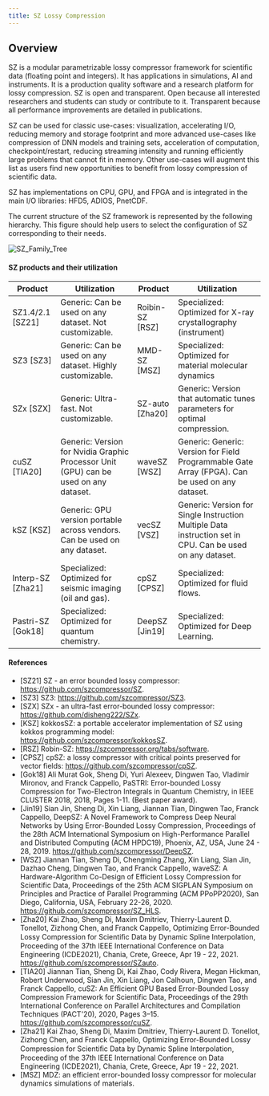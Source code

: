 ```yaml
---
title: SZ Lossy Compression
---
```


## Overview

SZ is a modular parametrizable lossy compressor framework for scientific data (floating point and integers). It has applications in simulations, AI and instruments. It is a production quality software and a research platform for lossy compression. SZ is open and transparent. Open because all interested researchers and students can study or contribute to it. Transparent because all performance improvements are detailed in publications.

SZ can be used for classic use-cases: visualization, accelerating I/O, reducing memory and storage footprint and more advanced use-cases like compression of DNN models and training sets, acceleration of computation, checkpoint/restart, reducing streaming intensity and running efficiently large problems that cannot fit in memory. Other use-cases will augment this list as users find new opportunities to benefit from lossy compression of scientific data.

SZ has implementations on CPU, GPU, and FPGA and is integrated in the main I/O libraries: HFD5, ADIOS, PnetCDF.

The current structure of the SZ framework is represented by the following hierarchy. This figure should help users to select the configuration of SZ corresponding to their needs.

![SZ_Family_Tree](https://user-images.githubusercontent.com/5705572/121612979-6653fd80-ca10-11eb-8c2d-e79a307c5f06.jpg)


#### SZ products and their utilization

| **Product**           | **Utilization**                                                                          | **Product**         | **Utilization**                                                                                               |
|-------------------|--------------------------------------------------------------------------------------|-----------------|-----------------------------------------------------------------------------------------------------------|
| SZ1.4/2.1 [SZ21]  | Generic: Can be used on any dataset. Not customizable.                               | Roibin-SZ [RSZ] | Specialized: Optimized for X-ray crystallography (instrument)                                             |
| SZ3 [SZ3]         | Generic: Can be used on any dataset. Highly customizable.                            | MMD-SZ [MSZ]    | Specialized: Optimized for material molecular dynamics                                                    |
| SZx [SZX]         | Generic: Ultra-fast. Not customizable.                                               | SZ-auto [Zha20] | Generic: Version that automatic tunes parameters for optimal compression.                                 |
| cuSZ [TIA20]      | Generic: Version for Nvidia Graphic Processor Unit (GPU) can be used on any dataset. | waveSZ [WSZ]    | Generic: Generic: Version for Field Programmable Gate Array (FPGA). Can be used on any dataset.           |
| kSZ [KSZ]         | Generic: GPU version portable across vendors. Can be used on any dataset.            | vecSZ [VSZ]     | Generic: Version for Single Instruction Multiple Data instruction set in CPU. Can be used on any dataset. |
| Interp-SZ [Zha21] | Specialized: Optimized for seismic imaging (oil and gas).                            | cpSZ [CPSZ]     | Specialized: Optimized for fluid flows.                                                                   |
| Pastri-SZ [Gok18] | Specialized: Optimized for quantum chemistry.                                        | DeepSZ [Jin19]  | Specialized: Optimized for Deep Learning.                                                                 |

#### References
- [SZ21] SZ - an error bounded lossy compressor: https://github.com/szcompressor/SZ.
- [SZ3] SZ3: https://github.com/szcompressor/SZ3.
- [SZX] SZx - an ultra-fast error-bounded lossy compressor: https://github.com/disheng222/SZx.
- [KSZ] kokkosSZ: a portable accelerator implementation of SZ using kokkos programming model: https://github.com/szcompressor/kokkosSZ.
- [RSZ] Robin-SZ: https://szcompressor.org/tabs/software.
- [CPSZ] cpSZ: a lossy compressor with critical points preserved for vector fields: https://github.com/szcompressor/cpSZ.
- [Gok18] Ali Murat Gok, Sheng Di, Yuri Alexeev, Dingwen Tao, Vladimir Mironov, and Franck Cappello, PaSTRI: Error-bounded Lossy Compression for Two-Electron Integrals in Quantum Chemistry, in IEEE CLUSTER 2018, 2018, Pages 1-11. (Best paper award).
- [Jin19] Sian Jin, Sheng Di, Xin Liang, Jiannan Tian, Dingwen Tao, Franck Cappello, DeepSZ: A Novel Framework to Compress Deep Neural Networks by Using Error-Bounded Lossy Compression, Proceedings of the 28th ACM International Symposium on High-Performance Parallel and Distributed Computing (ACM HPDC19), Phoenix, AZ, USA, June 24 - 28, 2019. https://github.com/szcompressor/DeepSZ.
- [WSZ] Jiannan Tian, Sheng Di, Chengming Zhang, Xin Liang, Sian Jin, Dazhao Cheng, Dingwen Tao, and Franck Cappello, waveSZ: A Hardware-Algorithm Co-Design of Efficient Lossy Compression for Scientific Data, Proceedings of the 25th ACM SIGPLAN Symposium on Principles and Practice of Parallel Programming (ACM PPoPP2020), San Diego, California, USA, February 22-26, 2020. https://github.com/szcompressor/SZ_HLS.
- [Zha20] Kai Zhao, Sheng Di, Maxim Dmitriev, Thierry-Laurent D. Tonellot, Zizhong Chen, and Franck Cappello, Optimizing Error-Bounded Lossy Compression for Scientiﬁc Data by Dynamic Spline Interpolation, Proceeding of the 37th IEEE International Conference on Data Engineering (ICDE2021), Chania, Crete, Greece, Apr 19 - 22, 2021. https://github.com/szcompressor/SZauto.
- [TIA20] Jiannan Tian, Sheng Di, Kai Zhao, Cody Rivera, Megan Hickman, Robert Underwood, Sian Jin, Xin Liang, Jon Calhoun, Dingwen Tao, and Franck Cappello, cuSZ: An Efficient GPU Based Error-Bounded Lossy Compression Framework for Scientific Data, Proceedings of the 29th International Conference on Parallel Architectures and Compilation Techniques (PACT'20), 2020, Pages 3–15. https://github.com/szcompressor/cuSZ.
- [Zha21] Kai Zhao, Sheng Di, Maxim Dmitriev, Thierry-Laurent D. Tonellot, Zizhong Chen, and Franck Cappello, Optimizing Error-Bounded Lossy Compression for Scientiﬁc Data by Dynamic Spline Interpolation, Proceeding of the 37th IEEE International Conference on Data Engineering (ICDE2021), Chania, Crete, Greece, Apr 19 - 22, 2021.
- [MSZ] MDZ: an efficient error-bounded lossy compressor for molecular dynamics simulations of materials.
